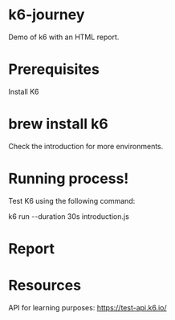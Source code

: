 # k6-journey
Demo of k6 with an HTML report.

# Prerequisites
Install K6

# brew install k6
Check the introduction for more environments.

# Running process!
Test K6 using the following command:

k6 run --duration 30s introduction.js

# Report


# Resources
API for learning purposes: https://test-api.k6.io/
